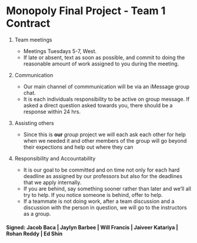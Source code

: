 
# Monopoly Final Project - Team 1 Contract

1. Team meetings
    - Meetings Tuesdays 5-7, West.
    - If late or absent, text as soon as possible, and commit to doing the reasonable amount of work assigned to you during the meeting.

2. Communication
    - Our main channel of commmunication will be via an iMessage group chat.
    - It is each individuals responsibility to be active on group message. If asked a direct question asked towards you, there should be a response within 24 hrs.

3. Assisting others
    - Since this is **our** _group_ project we will each ask each other for help when we needed it and other members of the group will go beyond their expections and help out where they can

4. Responsibility and Accountability
    - It is our goal to be committed and on time not only for each hard deadline as assigned by our professors but also for the deadlines that we apply internally.
    - If you are behind, say something sooner rather than later and we’ll all try to help. If you notice someone is behind, offer to help.
    - If a teammate is not doing work, after a team discussion and a discussion with the person in question, we will go to the instructors as a group.

#### Signed: Jacob Baca | Jaylyn Barbee | Will Francis | Jaiveer Katariya | Rohan Reddy | Ed Shin
